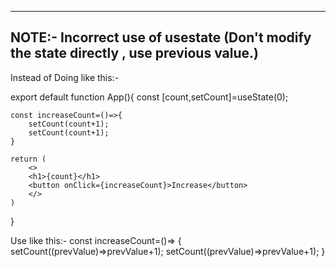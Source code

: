 
---
## NOTE:- Incorrect use of usestate (Don't modify the state directly , use previous value.)


Instead of Doing like this:-

export default function App(){
const [count,setCount]=useState(0);

    const increaseCount=()=>{
        setCount(count+1);
        setCount(count+1);
    }

    return (
        <>
        <h1>{count}</h1>
        <button onClick={increaseCount}>Increase</button>
        </>
    )

}

Use like this:-
const increaseCount=()=> {
    setCount((prevValue)=>prevValue+1);
    setCount((prevValue)=>prevValue+1);
}
